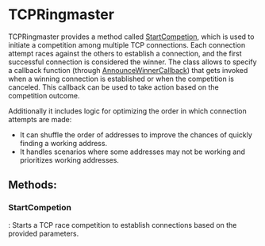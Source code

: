 # TCPRingmaster

TCPRingmaster provides a method called [StartCompetion](../Tcp/TCPRingmaster.md#startcompetion), which is used to initiate a competition among multiple TCP connections. Each connection attempt races against the others to establish a connection, and the first successful connection is considered the winner. The class allows to specify a callback function (through [AnnounceWinnerCallback](../TCPRaceParameters/TCPRaceParameters.md#announcewinnercallback)) that gets invoked when a winning connection is established or when the competition is canceled. This callback can be used to take action based on the competition outcome. 

Additionally it includes logic for optimizing the order in which connection attempts are made: 

- It can shuffle the order of addresses to improve the chances of quickly finding a working address.
- It handles scenarios where some addresses may not be working and prioritizes working addresses.




## **Methods**:

### **StartCompetion**
: Starts a TCP race competition to establish connections based on the provided parameters. 